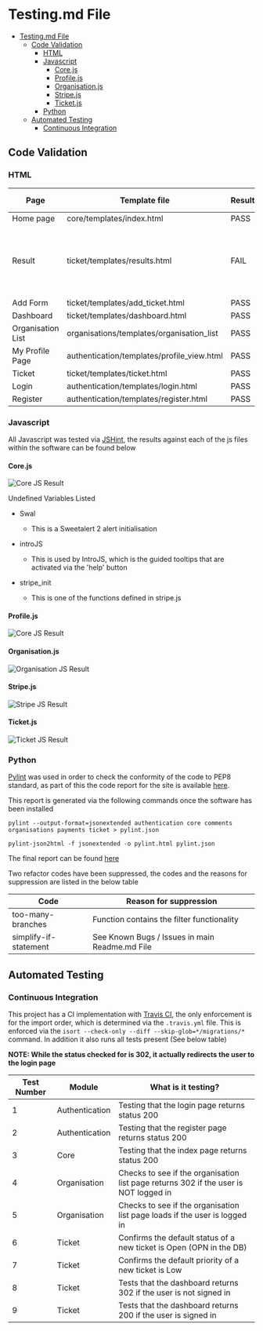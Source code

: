 # Testing.md File

- [Testing.md File](#testingmd-file)
  - [Code Validation](#code-validation)
    - [HTML](#html)
    - [Javascript](#javascript)
      - [Core.js](#corejs)
      - [Profile.js](#profilejs)
      - [Organisation.js](#organisationjs)
      - [Stripe.js](#stripejs)
      - [Ticket.js](#ticketjs)
    - [Python](#python)
  - [Automated Testing](#automated-testing)
    - [Continuous Integration](#continuous-integration)

## Code Validation

### HTML

| Page              | Template file                              | Result | Confirmation link (If PASS) | Notes                                        |
|-------------------|--------------------------------------------|--------|-----------------------------|----------------------------------------------|
| Home page         | core/templates/index.html                  | PASS   |                             |                                              |
| Result            | ticket/templates/results.html              | FAIL   |                             | Fails due to how crispy forms renders labels |
| Add Form          | ticket/templates/add_ticket.html           | PASS   |                             |                                              |
| Dashboard         | ticket/templates/dashboard.html            | PASS   |                             |                                              |
| Organisation List | organisations/templates/organisation_list  | PASS   |                             |                                              |
| My Profile Page   | authentication/templates/profile_view.html | PASS   |                             |                                              |
| Ticket            | ticket/templates/ticket.html               | PASS   |                             |                                              |
| Login             | authentication/templates/login.html        | PASS   |                             |                                              |
| Register          | authentication/templates/register.html     | PASS   |                             |                                              |

### Javascript

All Javascript was tested via [JSHint](https://jshint.com/docs/), the results against each of the js files within the software can be found below

#### Core.js

![Core JS Result](/documentationImages/corejs_result.png)

Undefined Variables Listed

- Swal
  - This is a Sweetalert 2 alert initialisation

- introJS
  - This is used by IntroJS, which is the guided tooltips that are activated via the 'help' button
  
- stripe_init
  - This is one of the functions defined in stripe.js

#### Profile.js

![Core JS Result](/documentationImages/corejs_result.png)

#### Organisation.js

![Organisation JS Result](/documentationImages/organisationjs_result.png)

#### Stripe.js

![Stripe JS Result](/documentationImages/stripejs_result.png)

#### Ticket.js

![Ticket JS Result](/documentationImages/ticketjs_result.png)

### Python

[Pylint](https://www.pylint.org/) was used in order to check the conformity of the code to PEP8 standard, as part of this the code report for the site is available [here](pylint.html).

This report is generated via the following commands once the software has been installed

`pylint --output-format=jsonextended authentication core comments organisations payments ticket > pylint.json`

`pylint-json2html -f jsonextended -o pylint.html pylint.json`

The final report can be found [here](pylint.html)

Two refactor codes have been suppressed, the codes and the reasons for suppression are listed in the below table

| Code                  | Reason for suppression                          |
|-----------------------|-------------------------------------------------|
| too-many-branches     | Function contains the filter functionality      |
| simplify-if-statement | See Known Bugs / Issues in main Readme.md File  |

## Automated Testing

### Continuous Integration

This project has a CI implementation with [Travis CI](https://travis-ci.com/), the only enforcement is for the import order, which is determined via the `.travis.yml` file. This is enforced via the `isort --check-only --diff --skip-glob=*/migrations/*` command. In addition it also runs all tests present (See below table)
<!-- markdownlint-disable MD013 MD036-->
**NOTE: While the status checked for is 302, it actually redirects the user to the login page**

| Test Number | Module         | What is it testing?                                                                  |
|-------------|----------------|--------------------------------------------------------------------------------------|
| 1           | Authentication | Testing that the login page returns status 200                                       |
| 2           | Authentication | Testing that the register page returns status 200                                    |
| 3           | Core           | Testing that the index page returns status 200                                       |
| 4           | Organisation   | Checks to see if the organisation list page returns 302 if the user is NOT logged in |
| 5           | Organisation   | Checks to see if the organisation list page loads if the user is logged in           |
| 6           | Ticket         | Confirms the default status of a new ticket is Open (OPN in the DB)                  |
| 7           | Ticket         | Confirms the default priority of a new ticket is Low                                 |
| 8           | Ticket         | Tests that the dashboard returns 302 if the user is not signed in                    |
| 9           | Ticket         | Tests that the dashboard returns 200 if the user is signed in                        |
<!-- markdownlint-enable-->